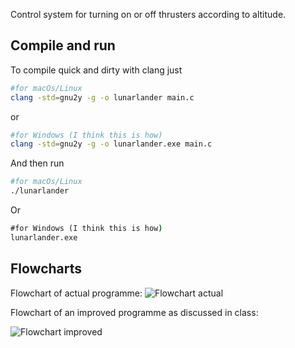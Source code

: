 Control system for turning on or off thrusters according to altitude.

## Compile and run
To compile quick and dirty with clang just

```bash
#for macOs/Linux
clang -std=gnu2y -g -o lunarlander main.c
```
or
```bash
#for Windows (I think this is how)
clang -std=gnu2y -g -o lunarlander.exe main.c
```

And then run
```bash
#for macOs/Linux
./lunarlander
```
Or
```cmd
#for Windows (I think this is how)
lunarlander.exe
```


## Flowcharts
Flowchart of actual programme:
![Flowchart actual](https://i.imgur.com/v3E2TOJ.png)

Flowchart of an improved programme as discussed in class:

![Flowchart improved](https://i.imgur.com/CxS08l8.png)
